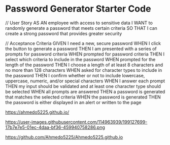 # Password Generator Starter Code
// User Story
AS AN employee with access to sensitive data
I WANT to randomly generate a password that meets certain criteria
SO THAT I can create a strong password that provides greater security

// Acceptance Criteria
GIVEN I need a new, secure password
WHEN I click the button to generate a password
THEN I am presented with a series of prompts for password criteria
WHEN prompted for password criteria
THEN I select which criteria to include in the password
WHEN prompted for the length of the password
THEN I choose a length of at least 8 characters and no more than 128 characters
WHEN asked for character types to include in the password
THEN I confirm whether or not to include lowercase, uppercase, numeric, and/or special characters
WHEN I answer each prompt
THEN my input should be validated and at least one character type should be selected
WHEN all prompts are answered
THEN a password is generated that matches the selected criteria
WHEN the password is generated
THEN the password is either displayed in an alert or written to the page

https://ahmedo5225.github.io/

https://user-images.githubusercontent.com/114963939/199127699-17b7e7e5-01ec-4daa-bf36-459940758286.png

https://github.com/Ahmedo5225/Ahmedo5225.github.io

